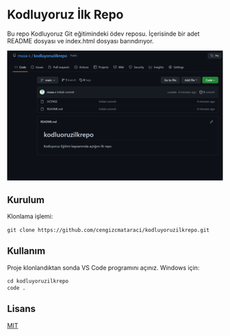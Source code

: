 # Kodluyoruz İlk Repo
Bu repo Kodluyoruz Git eğitimindeki ödev reposu. İçerisinde bir adet README dosyası ve index.html dosyası barındırıyor.

![Resim](/image.png)

## Kurulum

Klonlama işlemi:

`
git clone https://github.com/cengizcmataraci/kodluyoruzilkrepo.git
`

## Kullanım

Proje klonlandıktan sonda VS Code programını açınız.
Windows için:
```
cd kodluyoruzilkrepo
code .
```

## Lisans

[MIT](https://choosealicense.com/licenses/mit/)
